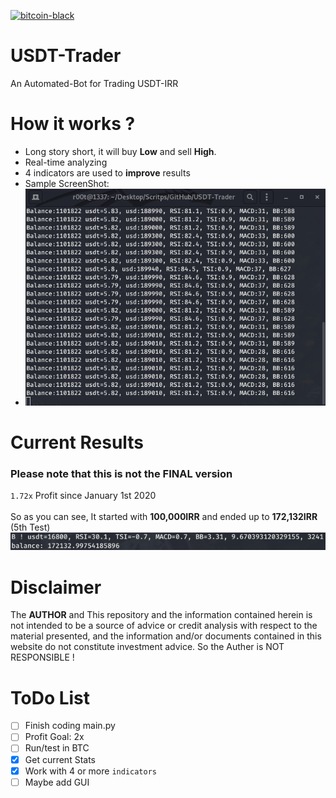 [![bitcoin-black](https://github.com/Ximi1970/Donate/blob/master/bitcoin-donate-black.png)](https://www.blockchain.com/btc/address/1LQKZHNSzBZeEc7tkdz3McpQkJDsreaHLN)
# USDT-Trader
An Automated-Bot for Trading USDT-IRR
# How it works ?
- Long story short, it will buy **Low** and sell **High**.
- Real-time analyzing
- 4 indicators are used to **improve** results
- Sample ScreenShot:
- <img src="imgs/run.png">
# Current Results
### Please note that this is not the FINAL version
`1.72x` Profit since January 1st 2020
<br>
<br>
So as you can see, It started with **100,000IRR** and ended up to **172,132IRR** (5th Test)
<img src="imgs/test5.png">
# Disclaimer
The **AUTHOR** and This repository and the information contained herein is not intended to be a source of advice or credit analysis with respect to the material presented, and the information and/or documents contained in this website do not constitute investment advice. So the Auther is NOT RESPONSIBLE !
# ToDo List
- [ ] Finish coding main.py
- [ ] Profit Goal: 2x
- [ ] Run/test in BTC
- [X] Get current Stats
- [X] Work with 4 or more `indicators`
- [ ] Maybe add GUI
